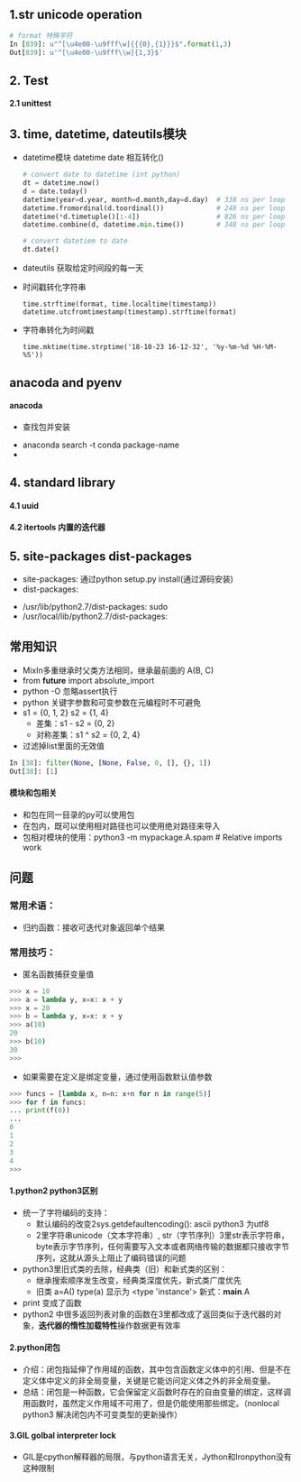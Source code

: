 ## 1.str unicode operation

```python
# format 特殊字符
In [839]: u"^[\u4e00-\u9fff\w]{{{0},{1}}}$".format(1,3)
Out[839]: u'^[\u4e00-\u9fff\\w]{1,3}$'
```


## 2. Test
#### 2.1 unittest


## 3. time, datetime, dateutils模块
- datetime模块 datetime date 相互转化()
  ```python
  # convert date to datetime (int python)
  dt = datetime.now()
  d = date.today()
  datetime(year=d.year, month=d.month,day=d.day)  # 338 ns per loop
  datetime.fromordinal(d.toordinal())             # 248 ns per loop
  datetime(*d.timetuple()[:-4])                   # 826 ns per loop
  datetime.combine(d, datetime.min.time())        # 348 ns per loop

  # convert datetiem to date
  dt.date()
  ```
- dateutils 获取给定时间段的每一天

- 时间戳转化字符串

      time.strftime(format, time.localtime(timestamp))
      datetime.utcfromtimestamp(timestamp).strftime(format)

- 字符串转化为时间戳

      time.mktime(time.strptime('18-10-23 16-12-32', '%y-%m-%d %H-%M-%S'))


## anacoda and pyenv
#### anacoda
- 查找包并安装
 + anaconda search -t conda package-name
 +

## 4. standard library
#### 4.1 uuid

#### 4.2 itertools 内置的迭代器

## 5. site-packages dist-packages
- site-packages: 通过python setup.py install(通过源码安装)
- dist-packages:
 + /usr/lib/python2.7/dist-packages: sudo
 + /usr/local/lib/python2.7/dist-packages:


## 常用知识



- MixIn多重继承时父类方法相同，继承最前面的 A(B, C)
- from __future__ import absolute_import
- python -O 忽略assert执行
- python 关键字参数和可变参数在元编程时不可避免
- s1 = {0, 1, 2} s2 = {1, 4}
  + 差集：s1 - s2 = {0, 2}
  + 对称差集：s1 ^ s2 = {0, 2, 4}
- 过滤掉list里面的无效值
```python
In [38]: filter(None, [None, False, 0, [], {}, 1])
Out[38]: [1]
```

 #### 模块和包相关
 - 和包在同一目录的py可以使用包
 - 在包内，既可以使用相对路径也可以使用绝对路径来导入
 - 包相对模块的使用：python3 -m mypackage.A.spam # Relative imports work



## 问题
### 常用术语：
- 归约函数：接收可迭代对象返回单个结果
### 常用技巧：
- 匿名函数捕获变量值
```python
>>> x = 10
>>> a = lambda y, x=x: x + y
>>> x = 20
>>> b = lambda y, x=x: x + y
>>> a(10)
20
>>> b(10)
30
>>>
```
 + 如果需要在定义是绑定变量，通过使用函数默认值参数
 ```python
 >>> funcs = [lambda x, n=n: x+n for n in range(5)]
>>> for f in funcs:
... print(f(0))
...
0
1
2
3
4
>>>
 ```

#### 1.python2 python3区别
- 统一了字符编码的支持：
    + 默认编码的改变2sys.getdefaultencoding(): ascii python3 为utf8
    + 2里字符串unicode（文本字符串）, str（字节序列）3里str表示字符串，byte表示字节序列，任何需要写入文本或者网络传输的数据都只接收字节序列，这就从源头上阻止了编码错误的问题
- python3里旧式类的去除，经典类（旧）和新式类的区别：
   + 继承搜索顺序发生改变，经典类深度优先，新式类广度优先
   + 旧类 a=A() type(a) 显示为 <type 'instance'> 新式：__main__.A
- print 变成了函数
- python2 中很多返回列表对象的函数在3里都改成了返回类似于迭代器的对象，**迭代器的惰性加载特性**操作数据更有效率

#### 2.python闭包
- 介绍：闭包指延伸了作用域的函数，其中包含函数定义体中的引用、但是不在定义体中定义的非全局变量，关键是它能访问定义体之外的非全局变量。
- 总结：闭包是一种函数，它会保留定义函数时存在的自由变量的绑定，这样调用函数时，虽然定义作用域不可用了，但是仍能使用那些绑定。（nonlocal python3 解决闭包内不可变类型的更新操作）
#### 3.GIL golbal interpreter lock
- GIL是cpython解释器的局限，与python语言无关，Jython和Ironpython没有这种限制
